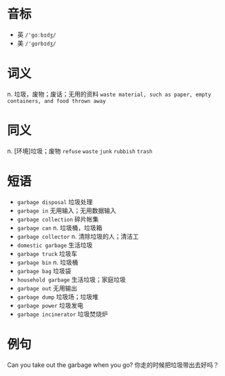 # 音标

- 英 `/'gɑːbɪdʒ/`
- 美 `/'ɡɑrbɪdʒ/`

# 词义

n. 垃圾，废物；废话；无用的资料
`waste material, such as paper, empty containers, and food thrown away`

# 同义

n. [环境]垃圾；废物
`refuse` `waste` `junk` `rubbish` `trash`

# 短语

- `garbage disposal` 垃圾处理
- `garbage in` 无用输入；无用数据输入
- `garbage collection` 碎片帐集
- `garbage can` n. 垃圾桶，垃圾箱
- `garbage collector` n. 清除垃圾的人；清洁工
- `domestic garbage` 生活垃圾
- `garbage truck` 垃圾车
- `garbage bin` n. 垃圾桶
- `garbage bag` 垃圾袋
- `household garbage` 生活垃圾；家庭垃圾
- `garbage out` 无用输出
- `garbage dump` 垃圾场；垃圾堆
- `garbage power` 垃圾发电
- `garbage incinerator` 垃圾焚烧炉

# 例句

Can you take out the garbage when you go?
你走的时候把垃圾带出去好吗？


